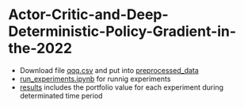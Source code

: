 # Actor-Critic-and-Deep-Deterministic-Policy-Gradient-in-the-2022

- Download file [qqq.csv](https://drive.google.com/file/d/1no9C2HslFm5p9tMIS0YmNIZ06MmoUMtW/view?usp=sharing) and put into [preprocessed_data](https://github.com/bateikoEd/Actor-Critic-and-Deep-Deterministic-Policy-Gradient-in-the-2022/tree/master/preprocessed_data)
- [run_experiments.ipynb](https://github.com/bateikoEd/Actor-Critic-and-Deep-Deterministic-Policy-Gradient-in-the-2022/blob/master/run_experiments.ipynb) for runnig experiments
- [results](https://github.com/bateikoEd/Actor-Critic-and-Deep-Deterministic-Policy-Gradient-in-the-2022/tree/master/results) includes the portfolio value for each experiment during determinated time period 

